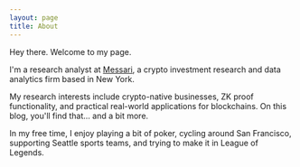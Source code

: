 ```yaml
---
layout: page
title: About
---
```


Hey there. Welcome to my page.

I'm a research analyst at <a href="https://www.messari.io">Messari</a>, a crypto investment research and data analytics firm based in New York. 
  		
My research interests include crypto-native businesses, ZK proof functionality, and practical real-world applications for blockchains. On this blog, you'll find that... and a bit more.
        
In my free time, I enjoy playing a bit of poker, cycling around San Francisco, supporting Seattle sports teams, and trying to make it in League of Legends.
